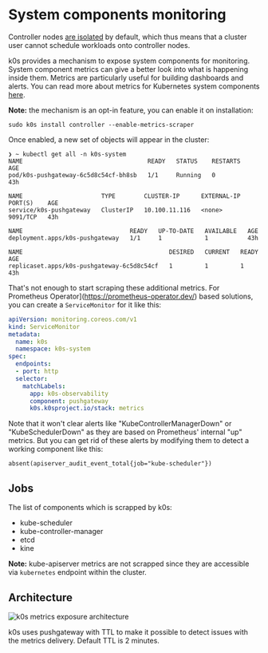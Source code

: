 # System components monitoring

Controller nodes [are isolated](architecture.md#control-plane) by default, which thus means that a cluster user cannot schedule workloads onto controller nodes.

k0s provides a mechanism to expose system components for monitoring. System component metrics can give a better look into what is happening inside them. Metrics are particularly useful for building dashboards and alerts.
You can read more about metrics for Kubernetes system components [here](https://kubernetes.io/docs/concepts/cluster-administration/system-metrics/).

**Note:** the mechanism is an opt-in feature, you can enable it on installation:

```shell
sudo k0s install controller --enable-metrics-scraper
```

Once enabled, a new set of objects will appear in the cluster:

```shell
❯ ~ kubectl get all -n k0s-system
NAME                                   READY   STATUS    RESTARTS   AGE
pod/k0s-pushgateway-6c5d8c54cf-bh8sb   1/1     Running   0          43h

NAME                      TYPE        CLUSTER-IP      EXTERNAL-IP   PORT(S)    AGE
service/k0s-pushgateway   ClusterIP   10.100.11.116   <none>        9091/TCP   43h

NAME                              READY   UP-TO-DATE   AVAILABLE   AGE
deployment.apps/k0s-pushgateway   1/1     1            1           43h

NAME                                         DESIRED   CURRENT   READY   AGE
replicaset.apps/k0s-pushgateway-6c5d8c54cf   1         1         1       43h
```

That's not enough to start scraping these additional metrics. For Prometheus
Operator](https://prometheus-operator.dev/) based solutions, you can create a
`ServiceMonitor` for it like this:

```yaml
apiVersion: monitoring.coreos.com/v1
kind: ServiceMonitor
metadata:
  name: k0s
  namespace: k0s-system
spec:
  endpoints:
  - port: http
  selector:
    matchLabels:
      app: k0s-observability
      component: pushgateway
      k0s.k0sproject.io/stack: metrics
```

Note that it won't clear alerts like "KubeControllerManagerDown" or
"KubeSchedulerDown" as they are based on Prometheus' internal "up" metrics. But
you can get rid of these alerts by modifying them to detect a working component
like this:

```
absent(apiserver_audit_event_total{job="kube-scheduler"})
``` 

## Jobs

The list of components which is scrapped by k0s:

- kube-scheduler
- kube-controller-manager
- etcd
- kine

**Note:** kube-apiserver metrics are not scrapped since they are accessible via `kubernetes` endpoint within the cluster.

## Architecture

![k0s metrics exposure architecture](img/pushgateway.png)

k0s uses pushgateway with TTL to make it possible to detect issues with the metrics delivery. Default TTL is 2 minutes.
